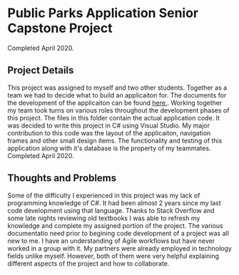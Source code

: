 # Public Parks Application Senior Capstone Project
Completed April 2020.

## Project Details
This project was assigned to myself and two other students. Together as a team we had to decide what to build an applicaiton for. The documents for the development of the applicaiton can be found [here.](researchpapers/SeniorCapstoneProject). Working together my team took turns on various roles throughout the development phases of this project. The files in this folder contain the actual application code. It was decided to write this project in C# using Visual Studio. My major contribution to this code was the layout of the applicaiton, navigation frames and other small design items. The functionality and testing of this application along with it's database is the property of my teammates. Completed April 2020.

## Thoughts and Problems
Some of the difficulty I experienced in this project was my lack of programming knowledge of C#. It had been almost 2 years since my last code development using that language. Thanks to Stack Overflow and some late nights reviewing old textbooks I was able to refresh my knowledge and complete my assigned portion of the project. The various documentatio need prior to begining code development of a project was all new to me. I have an understanding of Agile workflows but have never worked in a group with it. My partners were already employed in technology fields unlike myself. However, both of them were very helpful explaining different aspects of the project and how to collaborate.
